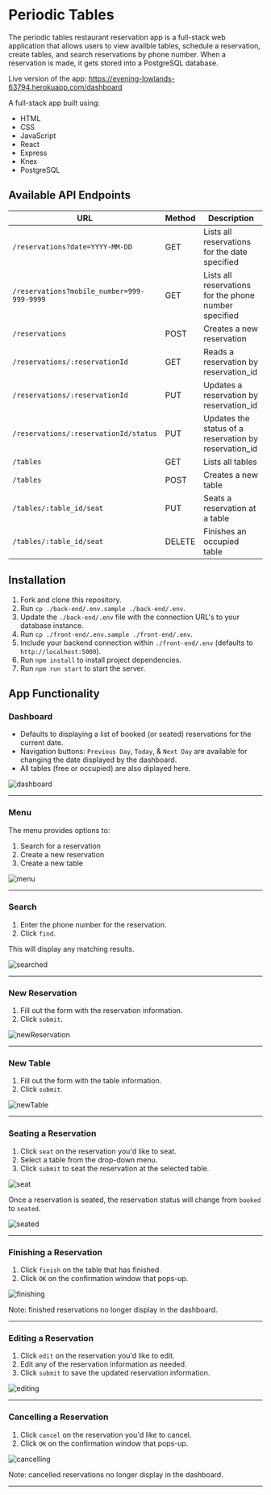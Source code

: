 # Periodic Tables

The periodic tables restaurant reservation app is a full-stack web application that allows users to view availble tables, schedule a reservation, create tables, and search reservations by phone number. When a reservation is made, it gets stored into a PostgreSQL database.

Live version of the app: https://evening-lowlands-63794.herokuapp.com/dashboard

A full-stack app built using:
- HTML
- CSS
- JavaScript
- React
- Express
- Knex
- PostgreSQL

## Available API Endpoints

| URL | Method | Description |
| ---------------- | ----- | ---------------------------------------------------------------- |
| `/reservations?date=YYYY-MM-DD` | GET | Lists all reservations for the date specified |
| `/reservations?mobile_number=999-999-9999` | GET | Lists all reservations for the phone number specified |
| `/reservations` | POST | Creates a new reservation |
| `/reservations/:reservationId` | GET | Reads a reservation by reservation_id |
| `/reservations/:reservationId` | PUT | Updates a reservation by reservation_id |
| `/reservations/:reservationId/status` | PUT | Updates the status of a reservation by reservation_id  |
| `/tables` | GET | Lists all tables |
| `/tables` | POST | Creates a new table |
| `/tables/:table_id/seat` | PUT | Seats a reservation at a table |
| `/tables/:table_id/seat` | DELETE | Finishes an occupied table |

## Installation

1. Fork and clone this repository.
1. Run `cp ./back-end/.env.sample ./back-end/.env`.
1. Update the `./back-end/.env` file with the connection URL's to your database instance.
1. Run `cp ./front-end/.env.sample ./front-end/.env`.
1. Include your backend connection within `./front-end/.env` (defaults to `http://localhost:5000`).
1. Run `npm install` to install project dependencies.
1. Run `npm run start` to start the server.

## App Functionality

### Dashboard

- Defaults to displaying a list of booked (or seated) reservations for the current date.  
- Navigation buttons: `Previous Day`, `Today`, & `Next Day` are available for changing the date displayed by the dashboard.
- All tables (free or occupied) are also diplayed here.

![dashboard](https://github.com/MasonBoom/Periodic-Tables-Restaurant-Reservation-App/blob/5a5a86cbaa9c71fdca982dd5b77033bd04819bba/screenshots/Periodic%20Tables%20Restaurant%20Reservation%20System%20-%20Google%20Chrome%203_24_2022%203_33_37%20PM.png)

---

### Menu

The menu provides options to:
1. Search for a reservation
2. Create a new reservation 
3. Create a new table

![menu](https://github.com/MasonBoom/Periodic-Tables-Restaurant-Reservation-App/blob/a5baf343aa8359092e56a51e07e848d8407a6124/screenshots/Periodic%20Tables%20Restaurant%20Reservation%20System%20-%20Google%20Chrome%203_24_2022%203_33_58%20PM.png)

---

### Search

1. Enter the phone number for the reservation.
1. Click `find`.

This will display any matching results.

![searched](https://github.com/MasonBoom/Periodic-Tables-Restaurant-Reservation-App/blob/a5baf343aa8359092e56a51e07e848d8407a6124/screenshots/Periodic%20Tables%20Restaurant%20Reservation%20System%20-%20Google%20Chrome%203_24_2022%203_35_05%20PM.png)

---

### New Reservation

1. Fill out the form with the reservation information.
1. Click `submit`.

![newReservation](https://github.com/MasonBoom/Periodic-Tables-Restaurant-Reservation-App/blob/a5baf343aa8359092e56a51e07e848d8407a6124/screenshots/Periodic%20Tables%20Restaurant%20Reservation%20System%20-%20Google%20Chrome%203_24_2022%203_35_54%20PM.png)

---

### New Table

1. Fill out the form with the table information.
1. Click `submit`.

![newTable](https://github.com/MasonBoom/Periodic-Tables-Restaurant-Reservation-App/blob/a5baf343aa8359092e56a51e07e848d8407a6124/screenshots/Periodic%20Tables%20Restaurant%20Reservation%20System%20-%20Google%20Chrome%203_24_2022%203_36_19%20PM.png)

---

### Seating a Reservation

1. Click `seat` on the reservation you'd like to seat.
1. Select a table from the drop-down menu.
1. Click `submit` to seat the reservation at the selected table.

![seat](https://github.com/MasonBoom/Periodic-Tables-Restaurant-Reservation-App/blob/a5baf343aa8359092e56a51e07e848d8407a6124/screenshots/Periodic%20Tables%20Restaurant%20Reservation%20System%20-%20Google%20Chrome%203_24_2022%203_36_38%20PM.png)

Once a reservation is seated, the reservation status will change from `booked` to `seated`.

![seated](https://github.com/MasonBoom/Periodic-Tables-Restaurant-Reservation-App/blob/a5baf343aa8359092e56a51e07e848d8407a6124/screenshots/Periodic%20Tables%20Restaurant%20Reservation%20System%20-%20Google%20Chrome%203_24_2022%203_36_51%20PM.png)

---

### Finishing a Reservation

1. Click `finish` on the table that has finished.
1. Click `OK` on the confirmation window that pops-up.

![finishing](https://github.com/MasonBoom/Periodic-Tables-Restaurant-Reservation-App/blob/a5baf343aa8359092e56a51e07e848d8407a6124/screenshots/Periodic%20Tables%20Restaurant%20Reservation%20System%20-%20Google%20Chrome%203_24_2022%203_37_17%20PM.png)

Note: finished reservations no longer display in the dashboard.

---

### Editing a Reservation

1. Click `edit` on the reservation you'd like to edit.
1. Edit any of the reservation information as needed.
1. Click `submit` to save the updated reservation information.

![editing](https://github.com/MasonBoom/Periodic-Tables-Restaurant-Reservation-App/blob/a5baf343aa8359092e56a51e07e848d8407a6124/screenshots/Periodic%20Tables%20Restaurant%20Reservation%20System%20-%20Google%20Chrome%203_24_2022%203_37_40%20PM.png)

---

### Cancelling a Reservation

1. Click `cancel` on the reservation you'd like to cancel.
1. Click `OK` on the confirmation window that pops-up.

![cancelling](https://github.com/MasonBoom/Periodic-Tables-Restaurant-Reservation-App/blob/a5baf343aa8359092e56a51e07e848d8407a6124/screenshots/Periodic%20Tables%20Restaurant%20Reservation%20System%20-%20Google%20Chrome%203_24_2022%203_38_03%20PM.png)

Note: cancelled reservations no longer display in the dashboard.

---
